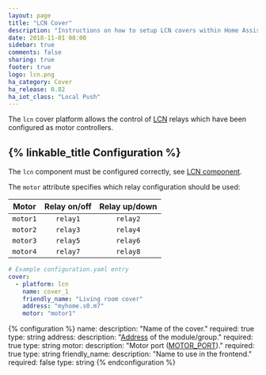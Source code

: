 ```yaml
---
layout: page
title: "LCN Cover"
description: "Instructions on how to setup LCN covers within Home Assistant."
date: 2018-11-01 08:00
sidebar: true
comments: false
sharing: true
footer: true
logo: lcn.png
ha_category: Cover
ha_release: 0.82
ha_iot_class: "Local Push"
---
```


The `lcn` cover platform allows the control of [LCN](http://www.lcn.eu) relays which have been configured as motor controllers.


## {% linkable_title Configuration %}

The `lcn` component must be configured correctly, see [LCN component](/components/lcn).

The `motor` attribute specifies which relay configuration should be used:

| Motor    | Relay on/off | Relay up/down |
| :------: | :----------: | :-----------: |
| `motor1` | `relay1`     | `relay2`      |
| `motor2` | `relay3`     | `relay4`      |
| `motor3` | `relay5`     | `relay6`      |
| `motor4` | `relay7`     | `relay8`      |
 

```yaml
# Example configuration.yaml entry
cover:
  - platform: lcn
    name: cover_1
    friendly_name: "Living room cover"
    address: "myhome.s0.m7"
    motor: "motor1"
```

{% configuration %}
name:
  description: "Name of the cover."
  required: true
  type: string
address:
  description: "[Address](/components/lcn#lcn-addresses) of the module/group."
  required: true
  type: string
motor:
  description: "Motor port ([MOTOR_PORT](/components/lcn#ports))."
  required: true
  type: string
friendly_name:
  description: "Name to use in the frontend."
  required: false
  type: string
{% endconfiguration %}
